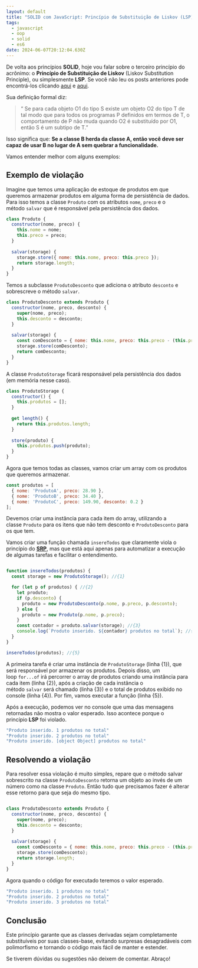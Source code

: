 ```yaml
---
layout: default
title: "SOLID com JavaScript: Princípio de Substituição de Liskov (LSP)"
tags:
  - javascript
  - oop
  - solid
  - es6
date: 2024-06-07T20:12:04.630Z
---
```

De volta aos princípios **SOLID**, hoje vou falar sobre o terceiro princípio do acrônimo: o **Princípio de Substituição de Liskov** (Liskov Substitution Principle), ou simplesmente **LSP**. Se você não leu os posts anteriores pode encontrá-los clicando [aqui](/posts/princípio-da-responsabilidade-única-srp/) e [aqui](/posts/solid-com-javascript-princípio-aberto-fechado-ocp/).

Sua definição formal diz:

> “ Se para cada objeto O1 do tipo S existe um objeto O2 do tipo T de tal modo que para todos os programas P definidos em termos de T, o comportamento de P não muda quando O2 é substituído por O1, então S é um subtipo de T.”
> 

Isso significa que: **Se a classe B herda da classe A, então você deve ser capaz de usar B no lugar de A sem quebrar a funcionalidade.**

Vamos entender melhor com alguns exemplos:

## **Exemplo de violação**

Imagine que temos uma aplicação de estoque de produtos em que queremos armazenar produtos em alguma forma de persistência de dados. Para isso temos a classe `Produto` com os atributos `nome`, `preco` e o método `salvar` que é responsável pela persistência dos dados.

```jsx
class Produto {
  constructor(nome, preco) {
    this.nome = nome;
    this.preco = preco;
  }
  
  salvar(storage) {
    storage.store({ nome: this.nome, preco: this.preco });
    return storage.length;
  }
}
```

Temos a subclasse `ProdutoDesconto` que adiciona o atributo `desconto` e sobrescreve o método `salvar`.

```jsx
class ProdutoDesconto extends Produto {
  constructor(nome, preco, desconto) {
    super(nome, preco);
    this.desconto = desconto;
  }
  
  salvar(storage) {
    const comDesconto = { nome: this.nome, preco: this.preco - (this.preco * this.desconto) };
    storage.store(comDesconto);
    return comDesconto;
  }
}
```

A classe `ProdutoStorage` ficará responsável pela persistência dos dados (em memória nesse caso).

```jsx
class ProdutoStorage {
  constructor() {
    this.produtos = [];
  }
  
  get length() {
    return this.produtos.length;
  }
  
  store(produto) {
    this.produtos.push(produto);
  }
}
```

Agora que temos todas as classes, vamos criar um array com os produtos que queremos armazenar.

```jsx
const produtos = [
  { nome: 'ProdutoA', preco: 28.90 },
  { nome: 'ProdutoB', preco: 34.40 },
  { nome: 'ProdutoC', preco: 149.90, desconto: 0.2 }
];
```

Devemos criar uma instância para cada item do array, utilizando a classe `Produto` para os itens que não tem desconto e `ProdutoDesconto` para os que tem.

Vamos criar uma função chamada `insereTodos` que claramente viola o princípio do [**SRP**](/posts/princípio-da-responsabilidade-única-srp/), mas que está aqui apenas para automatizar a execução de algumas tarefas e facilitar o entendimento.

```jsx

function insereTodos(produtos) {
  const storage = new ProdutoStorage(); //{1}

  for (let p of produtos) { //{2}
    let produto;
    if (p.desconto) {
      produto = new ProdutoDesconto(p.nome, p.preco, p.desconto);
    } else {
      produto = new Produto(p.nome, p.preco);
    }
    const contador = produto.salvar(storage); //{3}
    console.log(`Produto inserido. ${contador} produtos no total`); //{4}
  }
}

insereTodos(produtos); //{5}
```

A primeira tarefa é criar uma instância de `ProdutoStorage` (linha {1}), que será responsável por armazenar os produtos. Depois disso, um loop `for...of` irá percorrer o array de produtos criando uma instância para cada item (linha {2}), após a criação de cada instância o método `salvar` será chamado (linha {3}) e o total de produtos exibido no console (linha {4}). Por fim, vamos executar a função (linha {5}).

Após a execução, podemos ver no console que uma das mensagens retornadas não mostra o valor esperado. Isso acontece porque o princípio **LSP** foi violado.

```jsx
"Produto inserido. 1 produtos no total"
"Produto inserido. 2 produtos no total"
"Produto inserido. [object Object] produtos no total"
```

## **Resolvendo a violação**

Para resolver essa violação é muito simples, repare que o método salvar sobrescrito na classe `ProdutoDesconto` retorna um objeto ao invés de um número como na classe `Produto`. Então tudo que precisamos fazer é alterar esse retorno para que seja do mesmo tipo.

```jsx

class ProdutoDesconto extends Produto {
  constructor(nome, preco, desconto) {
    super(nome, preco);
    this.desconto = desconto;
  }
  
  salvar(storage) {
    const comDesconto = { nome: this.nome, preco: this.preco - (this.preco * this.desconto) };
    storage.store(comDesconto);
    return storage.length;
  }
}
```

Agora quando o código for executado teremos o valor esperado.

```jsx
"Produto inserido. 1 produtos no total"
"Produto inserido. 2 produtos no total"
"Produto inserido. 3 produtos no total"
```

## **Conclusão**

Este princípio garante que as classes derivadas sejam completamente substituíveis por suas classes-base, evitando surpresas desagradáveis com polimorfismo e tornando o código mais fácil de manter e estender.

Se tiverem dúvidas ou sugestões não deixem de comentar. Abraço!